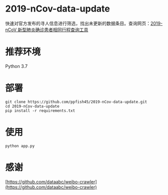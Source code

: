 # 2019-nCov-data-update
快速对官方发布的寻人信息进行筛选，找出未更新的数据条目。查询网页：[2019-nCoV 新型肺炎确诊患者相同行程查询工具](http://2019ncov.toolmao.com/)

# 推荐环境
Python 3.7

# 部署
```
git clone https://github.com/ppfish45/2019-nCov-data-update.git
cd 2019-nCov-data-update
pip install -r requirements.txt
```

# 使用
`python app.py`

# 感谢
[https://github.com/dataabc/weibo-crawler](https://github.com/dataabc/weibo-crawler)
